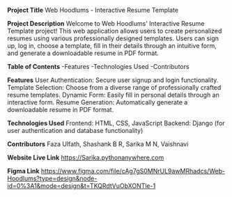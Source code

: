 **Project Title**
Web Hoodlums - Interactive Resume Template

**Project Description**
Welcome to Web Hoodlums' Interactive Resume Template project! This web application allows users to create personalized resumes using various professionally designed templates. Users can sign up, log in, choose a template, fill in their details through an intuitive form, and generate a downloadable resume in PDF format.

**Table of Contents**
-Features
-Technologies Used
-Contributors

**Features**
User Authentication: Secure user signup and login functionality.
Template Selection: Choose from a diverse range of professionally crafted resume templates.
Dynamic Form: Easily fill in personal details through an interactive form.
Resume Generation: Automatically generate a downloadable resume in PDF format.

**Technologies Used**
Frontend: HTML, CSS, JavaScript
Backend: Django (for user authentication and database functionality)

**Contributors**
Faza Ulfath, Shashank B R, Sarika M N, Vaishnavi

**Website Live Link**
https://Sarika.pythonanywhere.com

**Figma Link**
https://www.figma.com/file/cAg7gS0MNrUL9awMRhadcs/Web-Hoodlums?type=design&node-id=0%3A1&mode=design&t=TKQRdtVuObXONTle-1
